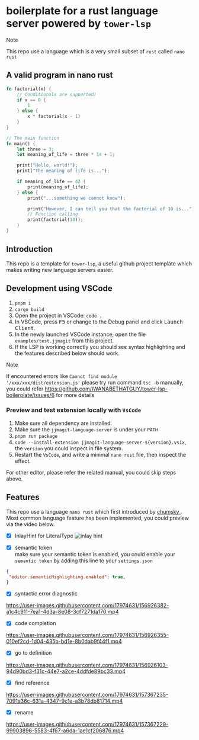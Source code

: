 # boilerplate for a  rust language server powered by `tower-lsp` 

> [!note]
> This repo use a language which is a very small subset of `rust` called `nano rust`

## A valid program in nano rust 
```rust
fn factorial(x) {
    // Conditionals are supported!
    if x == 0 {
        1
    } else {
        x * factorial(x - 1)
    }
}

// The main function
fn main() {
    let three = 3;
    let meaning_of_life = three * 14 + 1;

    print("Hello, world!");
    print("The meaning of life is...");

    if meaning_of_life == 42 {
        print(meaning_of_life);
    } else {
        print("...something we cannot know");

        print("However, I can tell you that the factorial of 10 is...");
        // Function calling
        print(factorial(10));
    }
}
```
## Introduction
This repo is a template for `tower-lsp`, a useful github project template which makes writing new language servers easier.
## Development using VSCode
1. `pnpm i`
2. `cargo build`
3. Open the project in VSCode: `code .`
4. In VSCode, press <kbd>F5</kbd> or change to the Debug panel and click <kbd>Launch Client</kbd>.
5. In the newly launched VSCode instance, open the file `examples/test.jjmagit` from this project.
6. If the LSP is working correctly you should see syntax highlighting and the features described below should work.

> [!note]
> If encountered errors like `Cannot find module '/xxx/xxx/dist/extension.js'`
> please try run command `tsc -b` manually, you could refer https://github.com/IWANABETHATGUY/tower-lsp-boilerplate/issues/6 for more details

### Preview and test extension locally with `VsCode`
1. Make sure all dependency are installed.
2. Make sure the `jjmagit-language-server` is under your `PATH`
3. `pnpm run package`
4. `code --install-extension jjmagit-language-server-${version}.vsix`, the `version` you could inspect in file system.
5. Restart the `VsCode`, and write a minimal `nano rust` file, then inspect the effect.

For other editor, please refer the related manual, you could skip steps above.


## Features
This repo use a language `nano rust` which first introduced by [ chumsky ](https://github.com/zesterer/chumsky/blob/master/examples/nano_rust.rs). Most common language feature has been implemented, you could preview via the video below.

- [x] InlayHint for LiteralType
![inlay hint](https://user-images.githubusercontent.com/17974631/156926412-c3823dac-664e-430e-96c1-c003a86eabb2.gif)

- [x] semantic token   
make sure your semantic token is enabled, you could enable your `semantic token` by
adding this line  to your `settings.json`
```json
{
 "editor.semanticHighlighting.enabled": true,
}
```
- [x] syntactic error diagnostic

https://user-images.githubusercontent.com/17974631/156926382-a1c4c911-7ea1-4d3a-8e08-3cf7271da170.mp4

- [x] code completion  

https://user-images.githubusercontent.com/17974631/156926355-010ef2cd-1d04-435b-bd1e-8b0dab9f44f1.mp4

- [x] go to definition  

https://user-images.githubusercontent.com/17974631/156926103-94d90bd3-f31c-44e7-a2ce-4ddfde89bc33.mp4

- [x] find reference

https://user-images.githubusercontent.com/17974631/157367235-7091a36c-631a-4347-9c1e-a3b78db81714.mp4

- [x] rename

https://user-images.githubusercontent.com/17974631/157367229-99903896-5583-4f67-a6da-1ae1cf206876.mp4







